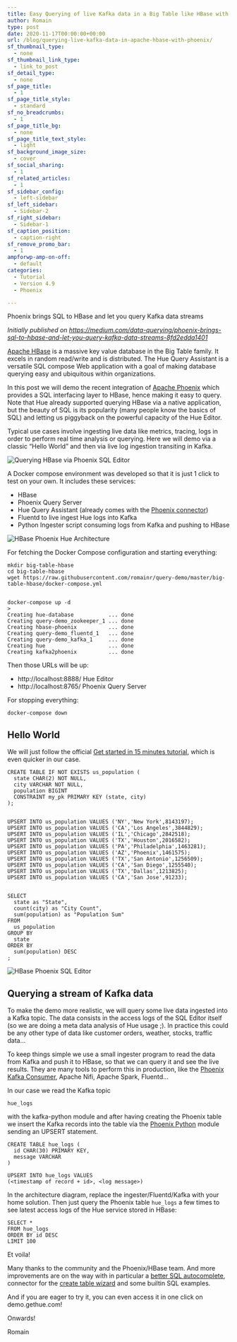 ```yaml
---
title: Easy Querying of live Kafka data in a Big Table like HBase with Phoenix SQL
author: Romain
type: post
date: 2020-11-17T00:00:00+00:00
url: /blog/querying-live-kafka-data-in-apache-hbase-with-phoenix/
sf_thumbnail_type:
  - none
sf_thumbnail_link_type:
  - link_to_post
sf_detail_type:
  - none
sf_page_title:
  - 1
sf_page_title_style:
  - standard
sf_no_breadcrumbs:
  - 1
sf_page_title_bg:
  - none
sf_page_title_text_style:
  - light
sf_background_image_size:
  - cover
sf_social_sharing:
  - 1
sf_related_articles:
  - 1
sf_sidebar_config:
  - left-sidebar
sf_left_sidebar:
  - Sidebar-2
sf_right_sidebar:
  - Sidebar-1
sf_caption_position:
  - caption-right
sf_remove_promo_bar:
  - 1
ampforwp-amp-on-off:
  - default
categories:
  - Tutorial
  - Version 4.9
  - Phoenix

---
```

Phoenix brings SQL to HBase and let you query Kafka data streams

*Initially published on https://medium.com/data-querying/phoenix-brings-sql-to-hbase-and-let-you-query-kafka-data-streams-8fd2edda1401*

[Apache HBase](https://hbase.apache.org/) is a massive key value database in the Big Table family. It excels in random read/write and is distributed. The Hue Query Assistant is a versatile SQL compose Web application with a goal of making database querying easy and ubiquitous within organizations.

In this post we will demo the recent integration of [Apache Phoenix](https://phoenix.apache.org/) which provides a SQL interfacing layer to HBase, hence making it easy to query. Note that Hue already supported querying HBase via a native application, but the beauty of SQL is its popularity (many people know the basics of SQL) and letting us piggyback on the powerful capacity of the Hue Editor.

Typical use cases involve ingesting live data like metrics, tracing, logs in order to perform real time analysis or querying. Here we will demo via a classic “Hello World” and then via live log ingestion transiting in Kafka.

![Querying HBase via Phoenix SQL Editor](https://cdn.gethue.com/uploads/2020/11/peek-phoenix.gif)

A Docker compose environment was developed so that it is just 1 click to test on your own. It includes these services:

* HBase
* Phoenix Query Server
* Hue Query Assistant (already comes with the [Phoenix connector](https://docs.gethue.com/administrator/configuration/connectors/#apache-phoenix))
* Fluentd to live ingest Hue logs into Kafka
* Python Ingester script consuming logs from Kafka and pushing to HBase

![HBase Phoenix Hue Architecture](https://cdn.gethue.com/uploads/2020/11/hue-phoenix-hbase-archi.png)

For fetching the Docker Compose configuration and starting everything:

    mkdir big-table-hbase
    cd big-table-hbase
    wget https://raw.githubusercontent.com/romainr/query-demo/master/big-table-hbase/docker-compose.yml


    docker-compose up -d
    >
    Creating hue-database           ... done
    Creating query-demo_zookeeper_1 ... done
    Creating hbase-phoenix          ... done
    Creating query-demo_fluentd_1   ... done
    Creating query-demo_kafka_1     ... done
    Creating hue                    ... done
    Creating kafka2phoenix          ... done

Then those URLs will be up:

* http://localhost:8888/ Hue Editor
* http://localhost:8765/ Phoenix Query Server

For stopping everything:

    docker-compose down

## Hello World

We will just follow the official [Get started in 15 minutes tutorial](https://phoenix.apache.org/Phoenix-in-15-minutes-or-less.html), which is even quicker in our case.

    CREATE TABLE IF NOT EXISTS us_population (
      state CHAR(2) NOT NULL,
      city VARCHAR NOT NULL,
      population BIGINT
      CONSTRAINT my_pk PRIMARY KEY (state, city)
    );


    UPSERT INTO us_population VALUES ('NY','New York',8143197);
    UPSERT INTO us_population VALUES ('CA','Los Angeles',3844829);
    UPSERT INTO us_population VALUES ('IL','Chicago',2842518);
    UPSERT INTO us_population VALUES ('TX','Houston',2016582);
    UPSERT INTO us_population VALUES ('PA','Philadelphia',1463281);
    UPSERT INTO us_population VALUES ('AZ','Phoenix',1461575);
    UPSERT INTO us_population VALUES ('TX','San Antonio',1256509);
    UPSERT INTO us_population VALUES ('CA','San Diego',1255540);
    UPSERT INTO us_population VALUES ('TX','Dallas',1213825);
    UPSERT INTO us_population VALUES ('CA','San Jose',91233);


    SELECT
      state as "State",
      count(city) as "City Count",
      sum(population) as "Population Sum"
    FROM
      us_population
    GROUP BY
      state
    ORDER BY
      sum(population) DESC
    ;

![HBase Phoenix SQL Editor](https://cdn.gethue.com/uploads/2020/11/hue-editor-phoenix.png)

## Querying a stream of Kafka data

To make the demo more realistic, we will query some live data ingested into a Kafka topic. The data consists in the access logs of the SQL Editor itself (so we are doing a meta data analysis of Hue usage ;). In practice this could be any other type of data like customer orders, weather, stocks, traffic data...

To keep things simple we use a small ingester program to read the data from Kafka and push it to HBase, so that we can query it and see the live results. They are many tools to perform this in production, like the [Phoenix Kafka Consumer](https://phoenix.apache.org/kafka.html), Apache Nifi, Apache Spark, Fluentd...

In our case we read the Kafka topic

    hue_logs

with the kafka-python module and after having creating the Phoenix table we insert the Kafka records into the table via the [Phoenix Python](https://phoenix.apache.org/python.html) module sending an UPSERT statement.

    CREATE TABLE hue_logs (
      id CHAR(30) PRIMARY KEY,
      message VARCHAR
    )

    UPSERT INTO hue_logs VALUES
    (<timestamp of record + id>, <log message>)

In the architecture diagram, replace the ingester/Fluentd/Kafka with your home solution.
Then just query the Phoenix table `hue_logs` a few times to see latest access logs of the Hue service stored in HBase:

    SELECT *
    FROM hue_logs
    ORDER BY id DESC
    LIMIT 100

Et voila!

Many thanks to the community and the Phoenix/HBase team. And more improvements are on the way with in particular a [better SQL autocomplete](https://docs.gethue.com/developer/development/#sql-parsers), connector for the [create table wizard](/querying-exploring-the-instacart-dataset-part-1-ingesting-the-data/) and some builtin SQL examples.

And if you are eager to try it, you can even access it in one click on demo.gethue.com!

Onwards!

Romain
